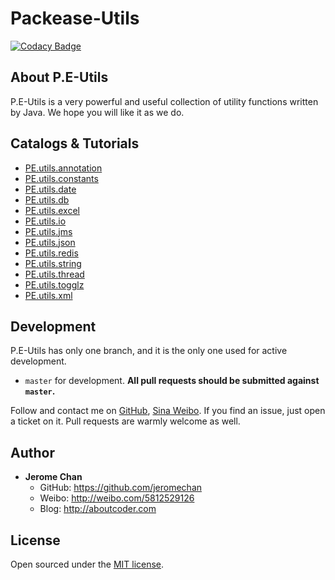 Packease-Utils
==================

[![Codacy Badge](https://api.codacy.com/project/badge/Grade/5a356c3a08474a18966c221acd1bafaf)](https://www.codacy.com/app/jerome.chan369/packease-utils-java?utm_source=github.com&amp;utm_medium=referral&amp;utm_content=packease/packease-utils-java&amp;utm_campaign=Badge_Grade)

## About P.E-Utils

P.E-Utils is a very powerful and useful collection of utility functions written by Java. We hope you will like it as we do.

## Catalogs & Tutorials

* [PE.utils.annotation](utils/src/main/java/com/aboutcoder/packease/utils/annotation/)
* [PE.utils.constants](utils/src/main/java/com/aboutcoder/packease/utils/constants/)
* [PE.utils.date](utils/src/main/java/com/aboutcoder/packease/utils/date/)
* [PE.utils.db](utils/src/main/java/com/aboutcoder/packease/utils/db/)
* [PE.utils.excel](utils/src/main/java/com/aboutcoder/packease/utils/excel/)
* [PE.utils.io](utils/src/main/java/com/aboutcoder/packease/utils/io/)
* [PE.utils.jms](utils/src/main/java/com/aboutcoder/packease/utils/jms/)
* [PE.utils.json](utils/src/main/java/com/aboutcoder/packease/utils/json/)
* [PE.utils.redis](utils/src/main/java/com/aboutcoder/packease/utils/redis/)
* [PE.utils.string](utils/src/main/java/com/aboutcoder/packease/utils/string/)
* [PE.utils.thread](utils/src/main/java/com/aboutcoder/packease/utils/thread/)
* [PE.utils.togglz](utils/src/main/java/com/aboutcoder/packease/utils/togglz/)
* [PE.utils.xml](utils/src/main/java/com/aboutcoder/packease/utils/xml/)

## Development

P.E-Utils has only one branch, and it is the only one used for active development.

- `master` for development.  **All pull requests should be submitted against `master`.**

Follow and contact me on [GitHub](https://github.com/jeromechan), [Sina Weibo](http://weibo.com/5812529126). 
If you find an issue, just open a ticket on it. Pull requests are warmly welcome as well.

## Author
- **Jerome Chan**
	- GitHub: <https://github.com/jeromechan>
	- Weibo: <http://weibo.com/5812529126>
	- Blog: <http://aboutcoder.com>

## License

Open sourced under the [MIT license](LICENSE.md).


